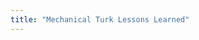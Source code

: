 ```yaml
---
title: "Mechanical Turk Lessons Learned"
---
```


<script language="javascript">
    window.location.href = "http://engineering.curalate.com/2017/02/01/mechanical-turk-lessons-learned.html"
</script>
<link rel="canonical" href="http://engineering.curalate.com/2017/02/01/mechanical-turk-lessons-learned.html"/>
